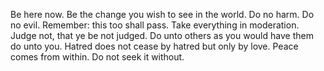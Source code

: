 Be here now.
Be the change you wish to see in the world.
Do no harm. Do no evil.
Remember: this too shall pass.
Take everything in moderation.
Judge not, that ye be not judged.
Do unto others as you would have them do unto you.
Hatred does not cease by hatred but only by love.
Peace comes from within. Do not seek it without.
